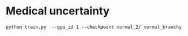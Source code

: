 # Medical uncertainty 



```shell
python train.py  --gpu_id 1 --checkpoint normal_2/ normal_branchy
```